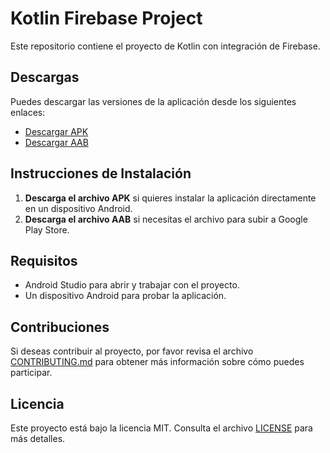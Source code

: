 # Kotlin Firebase Project

Este repositorio contiene el proyecto de Kotlin con integración de Firebase.

## Descargas

Puedes descargar las versiones de la aplicación desde los siguientes enlaces:

- [Descargar APK](https://github.com/DannyYanacallo1755/Kotlin-Firebase/releases/tag/APK)
- [Descargar AAB](https://github.com/DannyYanacallo1755/Kotlin-Firebase/releases/tag/AAB)

## Instrucciones de Instalación

1. **Descarga el archivo APK** si quieres instalar la aplicación directamente en un dispositivo Android.
2. **Descarga el archivo AAB** si necesitas el archivo para subir a Google Play Store.

## Requisitos

- Android Studio para abrir y trabajar con el proyecto.
- Un dispositivo Android para probar la aplicación.


## Contribuciones

Si deseas contribuir al proyecto, por favor revisa el archivo [CONTRIBUTING.md](CONTRIBUTING.md) para obtener más información sobre cómo puedes participar.

## Licencia

Este proyecto está bajo la licencia MIT. Consulta el archivo [LICENSE](LICENSE) para más detalles.

